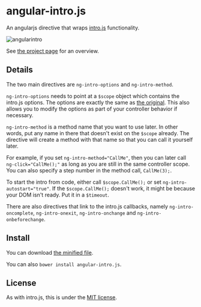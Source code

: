 angular-intro.js
================

An angularjs directive that wraps [intro.js](http://usablica.github.io/intro.js/) functionality.

![angularintro](http://farm8.staticflickr.com/7382/9741892196_ccc16b8a16_o.png)

See [the project page](http://code.mendhak.com/angular-intro.js/) for an overview.


## Details

The two main directives are `ng-intro-options` and `ng-intro-method`.

`ng-intro-options` needs to point at a `$scope` object which contains the intro.js options. The options are exactly the same as [the original](https://github.com/usablica/intro.js#options).  This also allows you to modify the options as part of your controller behavior if necessary.

`ng-intro-method` is a method name that you want to use later.  In other words, put any name in there that doesn't exist on the `$scope` already.  The directive will create a method with that name so that you can call it yourself later.

For example, if you set `ng-intro-method="CallMe"`, then you can later call `ng-click="CallMe();"` as long as you are still in the same controller scope.  You can also specify a step number in the method call, `CallMe(3);`.

To start the intro from code, either call `$scope.CallMe();` or set `ng-intro-autostart="true"`.  If the `$scope.CallMe();` doesn't work, it might be because your DOM isn't ready. Put it in a `$timeout`.

There are also directives that link to the intro.js callbacks, namely `ng-intro-oncomplete`, `ng-intro-onexit`, `ng-intro-onchange` and `ng-intro-onbeforechange`.

## Install

You can download [the minified file](https://github.com/mendhak/angular-intro.js/tree/master/build).

You can also `bower install angular-intro.js`.

## License

As with intro.js, this is under the [MIT license](https://github.com/mendhak/angular-intro.js/blob/master/LICENSE).






